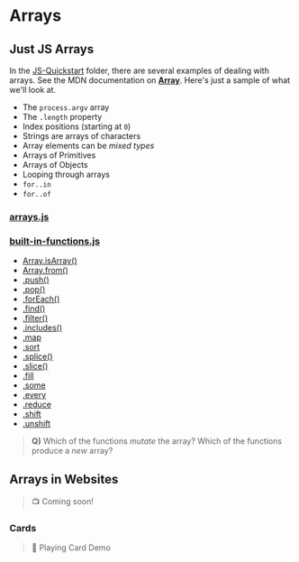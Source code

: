 # Arrays

## Just JS Arrays

In the [JS-Quickstart](./JS-Quickstart/ReadMe.md) folder, there are several examples of dealing with arrays. See the MDN documentation on [**Array**](https://developer.mozilla.org/en-US/docs/Web/JavaScript/Reference/Global_Objects/Array). Here's just a sample of what we'll look at.

- The `process.argv` array
- The `.length` property
- Index positions (starting at `0`)
- Strings are arrays of characters
- Array elements can be *mixed types*
- Arrays of Primitives
- Arrays of Objects
- Looping through arrays
- `for..in`
- `for..of`

### [arrays.js](./JS-Quickstart/arrays.js)


### [built-in-functions.js](./JS-Quickstart/built-in-functions.js)

- [Array.isArray()](https://developer.mozilla.org/en-US/docs/Web/JavaScript/Reference/Global_Objects/Array/isArray)
- [Array.from()](https://developer.mozilla.org/en-US/docs/Web/JavaScript/Reference/Global_Objects/Array/from)
- [.push()](https://developer.mozilla.org/en-US/docs/Web/JavaScript/Reference/Global_Objects/Array/push)
- [.pop()](https://developer.mozilla.org/en-US/docs/Web/JavaScript/Reference/Global_Objects/Array/pop)
- [.forEach()](https://developer.mozilla.org/en-US/docs/Web/JavaScript/Reference/Global_Objects/Array/forEach)
- [.find()](https://developer.mozilla.org/en-US/docs/Web/JavaScript/Reference/Global_Objects/Array/find)
- [.filter()](https://developer.mozilla.org/en-US/docs/Web/JavaScript/Reference/Global_Objects/Array/filter)
- [.includes()](https://developer.mozilla.org/en-US/docs/Web/JavaScript/Reference/Global_Objects/Array/includes)
- [.map](https://developer.mozilla.org/en-US/docs/Web/JavaScript/Reference/Global_Objects/Array/map)
- [.sort](https://developer.mozilla.org/en-US/docs/Web/JavaScript/Reference/Global_Objects/Array/sort)
- [.splice()](https://developer.mozilla.org/en-US/docs/Web/JavaScript/Reference/Global_Objects/Array/splice)
- [.slice()](https://developer.mozilla.org/en-US/docs/Web/JavaScript/Reference/Global_Objects/Array/slice)
- [.fill](https://developer.mozilla.org/en-US/docs/Web/JavaScript/Reference/Global_Objects/Array/fill)
- [.some](https://developer.mozilla.org/en-US/docs/Web/JavaScript/Reference/Global_Objects/Array/some)
- [.every](https://developer.mozilla.org/en-US/docs/Web/JavaScript/Reference/Global_Objects/Array/every)
- [.reduce](https://developer.mozilla.org/en-US/docs/Web/JavaScript/Reference/Global_Objects/Array/reduce)
- [.shift](https://developer.mozilla.org/en-US/docs/Web/JavaScript/Reference/Global_Objects/Array/shift)
- [.unshift](https://developer.mozilla.org/en-US/docs/Web/JavaScript/Reference/Global_Objects/Array/unshift)


> **Q)** Which of the functions *mutate* the array? Which of the functions produce a *new* array?

## Arrays in Websites

> 📺 Coming soon!

### Cards

> 🎴 Playing Card Demo
